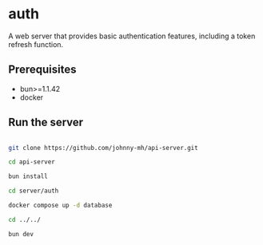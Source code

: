 # auth

A web server that provides basic authentication features, including a token refresh function.

## Prerequisites

- bun>=1.1.42
- docker

## Run the server

```bash

git clone https://github.com/johnny-mh/api-server.git

cd api-server

bun install

cd server/auth

docker compose up -d database

cd ../../

bun dev
```
